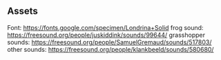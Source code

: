 ## Assets

Font: https://fonts.google.com/specimen/Londrina+Solid
frog sound: https://freesound.org/people/juskiddink/sounds/99644/
grasshopper sounds: https://freesound.org/people/SamuelGremaud/sounds/517803/
other sounds: https://freesound.org/people/klankbeeld/sounds/580680/
